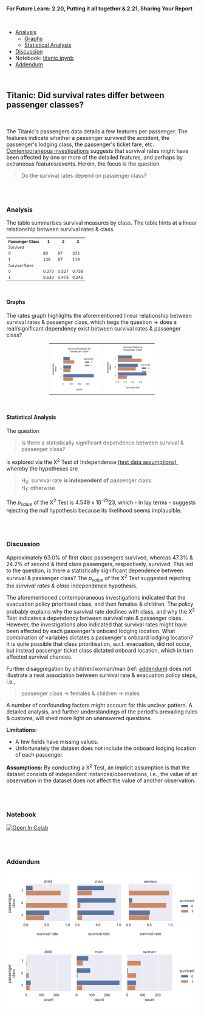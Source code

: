 ﻿<br>

**For Future Learn: 2.20, Putting it all together & 2.21, Sharing Your Report**

<br>

* [Analysis](#analysis)
  * [Graphs](#graphs)
  * [Statistical Analysis](#statistical-analysis)
* [Discussion](#discussion)
* Notebook: <a href="https://colab.research.google.com/github/miscellane/review/blob/develop/notebooks/titanic.ipynb" target="_blank">titanic.ipynb</a>  
* [Addendum](#addendum)

<br>

## Titanic: Did survival rates differ between passenger classes?

<br>

The Titanic's passengers data details a few features per passenger.  The features indicate whether a passenger survived the accident, the passenger's lodging 
class, the passenger's ticket fare, etc.  [Contemporaneous investigations](https://www.britannica.com/topic/Titanic) suggests that survival rates might 
have been affected by one or more of the detailed features, and perhaps by extraneous features/events.  Herein, the focus is the question

> Do the survival rates depend on passenger class?

<br>
<br>

### Analysis

The table summarises survival measures by class.  The table hints at a linear relationship between survival rates & class.
<br>
<table style="border: 0px solid black; font-size: 10px; margin-left:auto; margin-right:auto;">
    <tr><th>Passenger Class</th><th>1</th><th>2</th><th>3</th></tr>
    <tr><td colspan="4">Survived</td></tr>
    <tr><td>0</td><td>80</td><td>97</td><td>372</td></tr>
    <tr><td>1</td><td>136</td><td>87</td><td>119</td></tr>
    <tr><td colspan="4">Survival Rates</td></tr>
    <tr><td>0</td><td>0.370</td><td>0.527</td><td>0.758</td></tr>
    <tr><td>1</td><td>0.630</td><td>0.473</td><td>0.242</td></tr>
</table>

<br>

#### Graphs

The rates graph highlights the aforementioned linear relationship between survival rates & passenger class, which begs the 
question &rarr; does a real/significant dependency exist between survival rates & passenger class?
<br>
<table style="width: 55%; margin-left: 100px; margin-left:auto; margin-right:auto;">
    <colgroup>
        <col span="1" style="width: 40%;">
        <col span="1" style="width: 40%;">
    </colgroup>
    <tr>
        <td><img src="../../notebooks/titanic/by_class.png" style="100%"></td>
        <td><img src="../../notebooks/titanic/by_class_rates.png" style="100%"></td>
    </tr>
</table>

<br>

#### Statistical Analysis

The question

> Is there a statistically significant dependence between survival & passenger class?

is explored via the &Chi;<sup>2</sup> Test of Independence 
[(test data assumptions)](https://www.statology.org/chi-square-test-assumptions/), whereby the hypotheses are

> H<sub>0</sub>: survival rate <b>is independent of</b> passenger class<br>
> H<sub>1</sub>: otherwise

The <i>p<sub>value</sub></i> of the &Chi;<sup>2</sup> Test is 4.549 x 10<sup>-23</sup>23, which - in lay terms - suggests rejecting the null hypothesis 
because its likelihood seems implausible. 

<br>
<br>

### Discussion

Approximately 63.0% of first class passengers survived, whereas 47.3% & 24.2% of second & third class passengers, 
respectively, survived.  This led to the question, is there a statistically significant dependence between survival & 
passenger class?  The <i>p<sub>value</sub></i> of the &Chi;<sup>2</sup> Test suggested rejecting 
the *survival rates & class* independence hypothesis.

The aforementioned contemporaneous investigations indicated that the evacuation policy prioritised class, and then 
females & children.  The policy probably explains why the survival rate declines with class, and why the &Chi;<sup>2</sup> Test 
indicates a dependency between survival rate & passenger class.  However, the investigations also indicated that
survival rates might have been affected by each passenger's onboard lodging location.  What combination of variables
dictates a passenger's onboard lodging location?  It is quite possible that class prioritisation, w.r.t. evacuation, did 
not occur, but instead passenger ticket class dictated onboard location, which in turn affected survival chances. 

Further disaggregation by children/woman/man (ref: [addendum](#addendum)) does not illustrate a neat association between survival rate & 
evacuation policy steps, i.e.,

> passenger class &rarr; females & children &rarr; males

A number of confounding factors might account for this unclear pattern.  A detailed analysis, and further 
understandings of the period's prevailing rules & customs, will shed more light on unanswered questions.

**Limitations:**
* A few fields have missing values.
* Unfortunately the dataset does not include the onboard lodging location of each passenger.

**Assumptions:**
By conducting a &Chi;<sup>2</sup> Test, an implicit assumption is that the dataset consists of independent instances/observations, i.e., 
the value of an observation in the dataset does not affect the value of another observation.

<br>
<br>

### Notebook

[![Open In Colab](https://colab.research.google.com/assets/colab-badge.svg)](https://colab.research.google.com/github/miscellane/review/blob/develop/notebooks/titanic.ipynb)


<br>
<br>

### Addendum

<img src="../../notebooks/titanic/by_desc_class_rates.png" style="100%">

<br>

<img src="../../notebooks/titanic/by_desc_class.png" style="100%">

<br>
<br>
<br>
<br>




